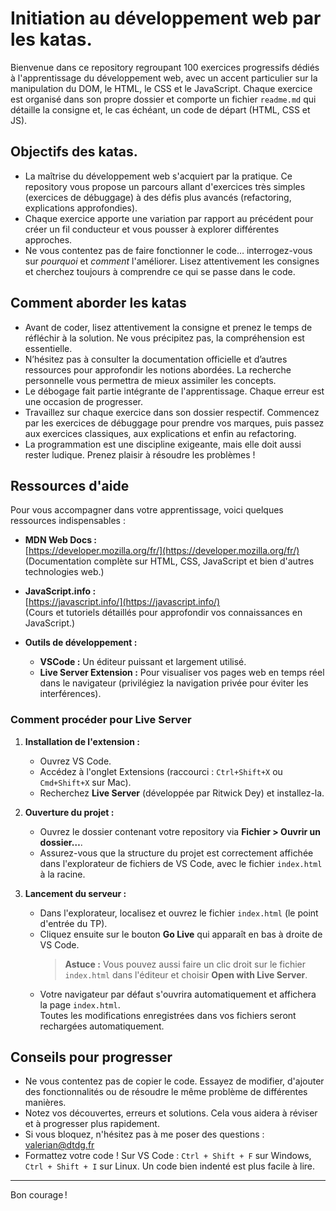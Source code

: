 # Initiation au développement web par les katas.

Bienvenue dans ce repository regroupant 100 exercices progressifs dédiés à l'apprentissage du développement web, avec un accent particulier sur la manipulation du DOM, le HTML, le CSS et le JavaScript. Chaque exercice est organisé dans son propre dossier et comporte un fichier `readme.md` qui détaille la consigne et, le cas échéant, un code de départ (HTML, CSS et JS).

## Objectifs des katas.

- La maîtrise du développement web s'acquiert par la pratique. Ce repository vous propose un parcours allant d'exercices très simples (exercices de débuggage) à des défis plus avancés (refactoring, explications approfondies).
- Chaque exercice apporte une variation par rapport au précédent pour créer un fil conducteur et vous pousser à explorer différentes approches.
- Ne vous contentez pas de faire fonctionner le code… interrogez-vous sur *pourquoi* et *comment* l'améliorer. Lisez attentivement les consignes et cherchez toujours à comprendre ce qui se passe dans le code.

## Comment aborder les katas

- Avant de coder, lisez attentivement la consigne et prenez le temps de réfléchir à la solution. Ne vous précipitez pas, la compréhension est essentielle.
- N’hésitez pas à consulter la documentation officielle et d’autres ressources pour approfondir les notions abordées. La recherche personnelle vous permettra de mieux assimiler les concepts.
- Le débogage fait partie intégrante de l'apprentissage. Chaque erreur est une occasion de progresser.
- Travaillez sur chaque exercice dans son dossier respectif. Commencez par les exercices de débuggage pour prendre vos marques, puis passez aux exercices classiques, aux explications et enfin au refactoring.
- La programmation est une discipline exigeante, mais elle doit aussi rester ludique. Prenez plaisir à résoudre les problèmes !

## Ressources d'aide

Pour vous accompagner dans votre apprentissage, voici quelques ressources indispensables :

- **MDN Web Docs :**  
  [https://developer.mozilla.org/fr/](https://developer.mozilla.org/fr/)  
  (Documentation complète sur HTML, CSS, JavaScript et bien d'autres technologies web.)

- **JavaScript.info :**  
  [https://javascript.info/](https://javascript.info/)  
  (Cours et tutoriels détaillés pour approfondir vos connaissances en JavaScript.)

- **Outils de développement :**  
  - **VSCode :** Un éditeur puissant et largement utilisé.  
  - **Live Server Extension :** Pour visualiser vos pages web en temps réel dans le navigateur (privilégiez la navigation privée pour éviter les interférences).

### Comment procéder pour Live Server

1. **Installation de l'extension :**  
   - Ouvrez VS Code.  
   - Accédez à l'onglet Extensions (raccourci : `Ctrl+Shift+X` ou `Cmd+Shift+X` sur Mac).  
   - Recherchez **Live Server** (développée par Ritwick Dey) et installez-la.

2. **Ouverture du projet :**  
   - Ouvrez le dossier contenant votre repository via **Fichier > Ouvrir un dossier…**.  
   - Assurez-vous que la structure du projet est correctement affichée dans l'explorateur de fichiers de VS Code, avec le fichier `index.html` à la racine.

3. **Lancement du serveur :**  
   - Dans l'explorateur, localisez et ouvrez le fichier `index.html` (le point d'entrée du TP).  
   - Cliquez ensuite sur le bouton **Go Live** qui apparaît en bas à droite de VS Code.  
     > **Astuce :** Vous pouvez aussi faire un clic droit sur le fichier `index.html` dans l'éditeur et choisir **Open with Live Server**.
   - Votre navigateur par défaut s'ouvrira automatiquement et affichera la page `index.html`.  
     Toutes les modifications enregistrées dans vos fichiers seront rechargées automatiquement.


## Conseils pour progresser

- Ne vous contentez pas de copier le code. Essayez de modifier, d'ajouter des fonctionnalités ou de résoudre le même problème de différentes manières.
- Notez vos découvertes, erreurs et solutions. Cela vous aidera à réviser et à progresser plus rapidement.
- Si vous bloquez, n'hésitez pas à me poser des questions : valerian@dtdg.fr
- Formattez votre code ! Sur VS Code : `Ctrl + Shift + F` sur Windows, `Ctrl + Shift + I` sur Linux. Un code bien indenté est plus facile à lire.

---

Bon courage !
